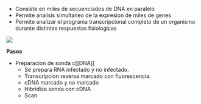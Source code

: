 - Consiste en miles de secuenciados de DNA en paralelo
- Permite analisis simultaneo de la expresion de miles de genes
- Permite analizar el programa transcripcional completo de un organismo durante distintas respuestas fisiologicas 

![](https://i.imgur.com/WTZYPyy.png)

**Pasos**
- Preparacion de sonda c[[DNA]]
	- Se prepara RNA infectado y no infectado.
	- Transcripcion reversa marcado con fluorescencia.
	- cDNA marcado y no marcado
	- Hibridiza sonda con cDNA
	- Scan

